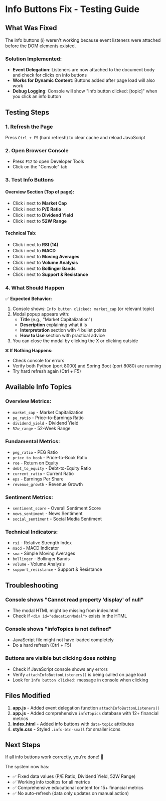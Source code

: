 # Info Buttons Fix - Testing Guide

## What Was Fixed

The info buttons (ℹ️) weren't working because event listeners were attached before the DOM elements existed. 

### Solution Implemented:
- **Event Delegation**: Listeners are now attached to the document body and check for clicks on info buttons
- **Works for Dynamic Content**: Buttons added after page load will also work
- **Debug Logging**: Console will show "Info button clicked: [topic]" when you click an info button

## Testing Steps

### 1. Refresh the Page
Press `Ctrl + F5` (hard refresh) to clear cache and reload JavaScript

### 2. Open Browser Console
- Press `F12` to open Developer Tools
- Click on the "Console" tab

### 3. Test Info Buttons

#### Overview Section (Top of page):
- Click ℹ️ next to **Market Cap**
- Click ℹ️ next to **P/E Ratio**
- Click ℹ️ next to **Dividend Yield**
- Click ℹ️ next to **52W Range**

#### Technical Tab:
- Click ℹ️ next to **RSI (14)**
- Click ℹ️ next to **MACD**
- Click ℹ️ next to **Moving Averages**
- Click ℹ️ next to **Volume Analysis**
- Click ℹ️ next to **Bollinger Bands**
- Click ℹ️ next to **Support & Resistance**

### 4. What Should Happen

✅ **Expected Behavior:**
1. Console shows: `Info button clicked: market_cap` (or relevant topic)
2. Modal popup appears with:
   - **Title** (e.g., "Market Capitalization")
   - **Description** explaining what it is
   - **Interpretation** section with 4 bullet points
   - **How to Use** section with practical advice
3. You can close the modal by clicking the X or clicking outside

❌ **If Nothing Happens:**
- Check console for errors
- Verify both Python (port 8000) and Spring Boot (port 8080) are running
- Try hard refresh again (Ctrl + F5)

## Available Info Topics

### Overview Metrics:
- `market_cap` - Market Capitalization
- `pe_ratio` - Price-to-Earnings Ratio
- `dividend_yield` - Dividend Yield
- `52w_range` - 52-Week Range

### Fundamental Metrics:
- `peg_ratio` - PEG Ratio
- `price_to_book` - Price-to-Book Ratio
- `roe` - Return on Equity
- `debt_to_equity` - Debt-to-Equity Ratio
- `current_ratio` - Current Ratio
- `eps` - Earnings Per Share
- `revenue_growth` - Revenue Growth

### Sentiment Metrics:
- `sentiment_score` - Overall Sentiment Score
- `news_sentiment` - News Sentiment
- `social_sentiment` - Social Media Sentiment

### Technical Indicators:
- `rsi` - Relative Strength Index
- `macd` - MACD Indicator
- `sma` - Simple Moving Averages
- `bollinger` - Bollinger Bands
- `volume` - Volume Analysis
- `support_resistance` - Support & Resistance

## Troubleshooting

### Console shows "Cannot read property 'display' of null"
- The modal HTML might be missing from index.html
- Check if `<div id="educationModal">` exists in the HTML

### Console shows "infoTopics is not defined"
- JavaScript file might not have loaded completely
- Do a hard refresh (Ctrl + F5)

### Buttons are visible but clicking does nothing
- Check if JavaScript console shows any errors
- Verify `attachInfoButtonListeners()` is being called on page load
- Look for `Info button clicked:` message in console when clicking

## Files Modified

1. **app.js** - Added event delegation function `attachInfoButtonListeners()`
2. **app.js** - Added comprehensive `infoTopics` database with 12+ financial metrics
3. **index.html** - Added info buttons with `data-topic` attributes
4. **style.css** - Styled `.info-btn-small` for smaller icons

## Next Steps

If all info buttons work correctly, you're done! 🎉

The system now has:
- ✅ Fixed data values (P/E Ratio, Dividend Yield, 52W Range)
- ✅ Working info tooltips for all metrics
- ✅ Comprehensive educational content for 15+ financial metrics
- ✅ No auto-refresh (data only updates on manual action)
